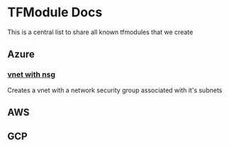 # TFModule Docs

This is a central list to share all known tfmodules that we create

## Azure

### [vnet with nsg](https://github.com/UKHO/tfmodule-azure-vnet-with-nsg)

Creates a vnet with a network security group associated with it's subnets

## AWS

## GCP

